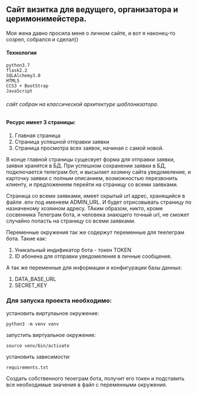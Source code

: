 ## Сайт визитка для ведущего, организатора и церимонимейстера.

Моя жена давно просила меня о личном сайте, и вот я наконец-то созрел, собрался и сделал))

#### Технологии

```
python3.7
flask2.2
SQLAlchemy3.0
HTML5
CCS3 + BootStrap
JavaScript

```

###### сайт собран на классической архитектуре шаблонизатора.

#### Ресурс имеет 3 страницы:

1. Главная страница
2. Страница успешной отправки заявки
3. Страница просмотра всех заявок, начиная с самой новой.

В конце главной страницы сущесвует форма для отправки заявки, заявки  хранятся в БД.
При успешном сохранении заявки в БД, подключается телеграм бот, и высылает хозяину сайта уведомеление, и карточку заявки с полным описанием, возможностью перезвонить клиенту, и предложением перейти на страницу со всеми заявками.

Страница со всеми заявками, имеет скрытый url адрес, хранящийся в файле .env под именеем  ADMIN_URL. И будет отрисовывать страницу по назначеному хозяином адресу. ТАким образом, никто, кроме сосвенника Телеграм бота, и человека знающего точный url, не сможет случайно попасть на страницу со всеми заявками.

Переменные окружения так же содержут переменные для теелеграм бота. Такие как:


1. Уникальный индификатор бота - токен TOKEN
2. ID абонена для отправки уведомеления в личные сообщения.

А так же переменные для информации и конфигурации базы данных:

1. DATA_BASE_URL
2. SECRET_KEY

### Для запуска проекта необходимо:

установить виртулаьное окружение:

```
python3 -m venv venv
```

запустить виртуальное окружение:

```
source venv/bin/activate
```

установить зависимости:

```
requirements.txt
```

Создать собственного теоеграм бота, получит его токен и подставить все необходимые значения в файл с переменными окружения.
